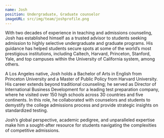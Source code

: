 ```yaml
---
name: Josh
position: Undergraduate, Graduate counselor
imageURL: src/img/team/joshprofile.png
---
```


With two decades of experience in teaching and admissions counseling, Josh has
established himself as a trusted advisor to students seeking admission to highly selective
undergraduate and graduate programs. His guidance has helped students secure spots at some of
the world’s most prestigious institutions, including Caltech, Harvard, Princeton, Stanford, Yale,
and top campuses within the University of California system, among others.

A Los Angeles native, Josh holds a Bachelor of Arts in English from Princeton University and a
Master of Public Policy from Harvard University. His career extends beyond traditional
counseling; he served as Director of International Business Development for a leading test
preparation company, where he visited over 150 high schools across 30 countries and five
continents. In this role, he collaborated with counselors and students to demystify the college
admissions process and provide strategic insights on standardized testing.

Josh’s global perspective, academic pedigree, and unparalleled expertise make him a sought-after
resource for students navigating the complexities of competitive admissions.